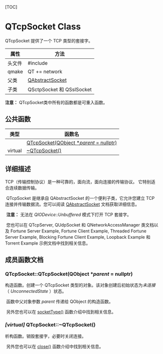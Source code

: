 [TOC]



# QTcpSocket Class

QTcpSocket 提供了一个 TCP 类型的套接字。

| 属性   | 方法                                                         |
| ------ | ------------------------------------------------------------ |
| 头文件 | \#include <QTcpSocket>                                       |
| qmake  | QT += network                                                |
| 父类   | [QAbstractSocket](../../A/QAbstractSocket/QAbstractSocket.md) |
| 子类   | QSctpSocket 和 QSslSocket                                    |

**注意：** QTcpSocket类中所有的函数都是可重入函数。



## 公共函数

| 类型    | 函数名                                                       |
| ------- | ------------------------------------------------------------ |
|         | [QTcpSocket(QObject **parent* = nullptr)](#qtcpsocketqtcpsocketqobject-parent--nullptr) |
| virtual | [~QTcpSocket()](#virtual-qtcpsocketqtcpsocket)               |



## 详细描述

TCP（传输控制协议）是一种可靠的，面向流，面向连接的传输协议。 它特别适合连续数据传输。

​    QTcpSocket 是继承自 QAbstractSocket 的一个便利子类，它允许您建立 TCP 连接并传输数据流。您可以阅读 [QAbstractSocket](../../A/QAbstractSocket/QAbstractSocket.md) 文档获取详细信息。

​    **注意：** 无法在 *QIODevice::Unbuffered* 模式下打开 TCP 套接字。

​    您也可以在 QTcpServer, QUdpSocket 和 QNetworkAccessManager 类文档以及 Fortune Server Example, Fortune Client Example, Threaded Fortune Server Example, Blocking Fortune Client Example, Loopback Example 和 Torrent Example 示例文档中找到相关信息。



## 成员函数文档

### **QTcpSocket**::QTcpSocket(QObject **parent* = nullptr)

构造函数。创建一个 QTcpSocket 类型的对象。该对象创建后初始状态为*未连接*（ *UnconnectedState* ）状态。

​    函数中父对象参数 *parent* 传递给 QObject 的构造函数。

​    另外您也可以在 [socketType()](../../A/QAbstractSocket/QAbstractSocket.md#qabstractsocketsockettype-qabstractsocketsockettype-const-div-idqabstractsocket-sockettypediv) 函数介绍中找到相关信息。

### *[virtual]* QTcpSocket::~QTcpSocket()

析构函数。销毁套接字，必要时关闭连接。

​    另外您也可以在 [close()](../../A/QAbstractSocket/QAbstractSocket.md#override-virtual-void-qabstractsocketclose) 函数介绍中找到相关信息。